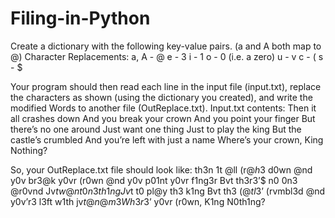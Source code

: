 # Filing-in-Python
Create a dictionary with the following key-value pairs. (a and A both map to @)
Character Replacements:
a, A - @
e - 3
i - 1
o - 0 (i.e. a zero)
u - v
c - (
s - $

Your program should then read each line in the input file (input.txt), replace the characters as shown
(using the dictionary you created), and write the modified Words to another file (OutReplace.txt). 
Input.txt contents:
Then it all crashes down
And you break your crown
And you point your finger
But there’s no one around
Just want one thing
Just to play the king
But the castle’s crumbled
And you’re left with just a name
Where’s your crown, King Nothing?

So, your OutReplace.txt file should look like:
th3n 1t @ll (r@$h3$ d0wn
@nd y0v br3@k y0vr (r0wn
@nd y0v p01nt y0vr f1ng3r
Bvt th3r3’$ n0 0n3 @r0vnd
Jv$t w@nt 0n3 th1ng
Jv$t t0 pl@y th3 k1ng
Bvt th3 (@$tl3’$ (rvmbl3d
@nd y0v’r3 l3ft w1th jv$t @ n@m3
Wh3r3’$ y0vr (r0wn, K1ng N0th1ng?
